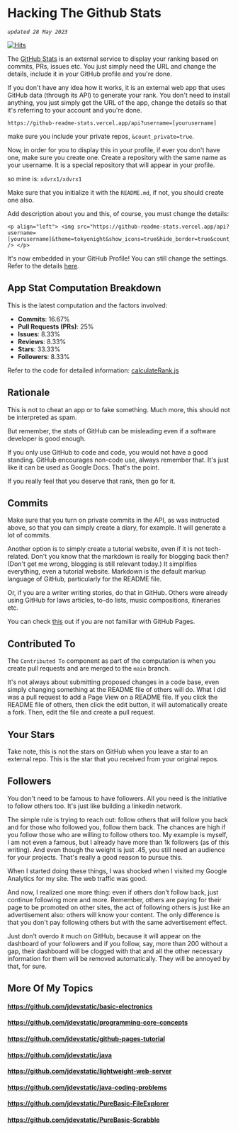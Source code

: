 # Hacking The Github Stats

*`updated 28 May 2023`*

[![Hits](https://hits.seeyoufarm.com/api/count/incr/badge.svg?url=https%3A%2F%2Fgithub.com%2Fxdvrx1%2Fhacking-the-github-stats&count_bg=%2379C83D&title_bg=%23555555&icon=&icon_color=%23E7E7E7&title=PAGE+VIEWS&edge_flat=false)](https://hits.seeyoufarm.com)

The [GitHub Stats](https://github.com/anuraghazra/github-readme-stats) 
is an external service to display your ranking based on commits, PRs,
issues etc. You just simply need the URL and change the details,
include it in your GitHub profile and you're done.

If you don't have any idea how it works, it is an external web app
that uses GitHub data (through its API) to generate your rank. 
You don't need to install anything, you just simply get the URL
of the app, change the details so that it's referring to your account
and you're done.

```
https://github-readme-stats.vercel.app/api?username=[yourusername]
```
make sure you include your private repos, `&count_private=true`.

Now, in order for you to display this in your profile,
if ever you don't have one, make sure you create one.
Create a repository with the same name as your username.
It is a special repository that will appear in your profile.

so mine is: `xdvrx1/xdvrx1`

Make sure that you initialize it with the `README.md`, if not,
you should create one also.

Add description about you and this, of course, you must change
the details:

```
<p align="left"> <img src="https://github-readme-stats.vercel.app/api?username=[yourusername]&theme=tokyonight&show_icons=true&hide_border=true&count_private=true&include_all_commits=true" /> </p>
```
It's now embedded in your GitHub Profile! You can still change 
the settings. Refer to the details [here](https://github.com/anuraghazra/github-readme-stats).

## App Stat Computation Breakdown
This is the latest computation and the factors involved:

- **Commits**: 16.67%
- **Pull Requests (PRs)**: 25%
- **Issues**: 8.33%
- **Reviews**: 8.33%
- **Stars**: 33.33%
- **Followers**: 8.33%

Refer to the code for detailed information: [calculateRank.js](https://github.com/anuraghazra/github-readme-stats/blob/master/src/calculateRank.js)

## Rationale
This is not to cheat an app or to fake something.
Much more, this should not be interpreted as spam.

But remember, the stats of GitHub can be misleading
even if a software developer is good enough.

If you only use GitHub to code and code, you
would not have a good standing. GitHub
encourages non-code use, always remember that.
It's just like it can be used as Google Docs.
That's the point.

If you really feel that you deserve that rank,
then go for it.

## Commits
Make sure that you turn on 
private commits in the API, as was
instructed above, so that you can simply
create a diary, for example. It will generate 
a lot of commits.

Another option is to simply create a tutorial website,
even if it is not tech-related. Don't you know
that the markdown is really for blogging back then?
(Don't get me wrong, blogging is still relevant today.)
It simplifies everything, even a tutorial website.
Markdown is the default markup language of GitHub,
particularly for the README file.

Or, if you are a writer writing stories, do that in
GitHub. Others were already using GitHub for
laws articles, to-do lists, music compositions,
itineraries etc.

You can check 
[this](https://github.com/xdvrx1/github-pages-tutorial)
out if you are not familiar
with GitHub Pages.

## Contributed To
The `Contributed To` component as part of the 
computation is when you create pull requests
and are merged to the `main` branch. 

It's not always about submitting
proposed changes in a code base,
even simply changing something at the 
README file of others will do. What I did was 
a pull request to add a Page View on a README file.
If you click the README file of others, then click
the edit button, it will automatically create a fork.
Then, edit the file and create a pull request.

## Your Stars 
Take note, this is not the stars on GitHub when you
leave a star to an external repo. This is the star
that you received from your original repos.

## Followers
You don't need to be famous to have followers.
All you need is the initiative to follow others too.
It's just like building a linkedin network. 

The simple rule is trying to reach out: follow others
that will follow you back and for those who followed
you, follow them back. The chances are high if
you follow those who are willing to follow others too.
My example is myself, I
am not even a famous, but I already have more 
than 1k followers (as of this writing).
And even though the weight is just .45, 
you still need an audience for your projects.
That's really a good reason to pursue this.

When I started doing these things, I was shocked
when I visited my Google Analytics for my site.
The web traffic was good.

And now, I realized one more thing: even if
others don't follow back, just continue following
more and more. Remember, others are paying
for their page to be promoted on other
sites, the act of following others is just
like an advertisement also: others will
know your content. The only difference
is that you don't pay following
others but with the same advertisement 
effect.

Just don't overdo it much on GitHub, because
it will appear on the dashboard of your
followers and if you follow, say, more
than 200 without a gap, their dashboard
will be clogged with that and all
the other necessary information for them
will be removed automatically. They will
be annoyed by that, for sure.

## More Of My Topics

#### <https://github.com/jdevstatic/basic-electronics>

#### <https://github.com/jdevstatic/programming-core-concepts>

#### <https://github.com/jdevstatic/github-pages-tutorial>

#### <https://github.com/jdevstatic/java>

#### <https://github.com/jdevstatic/lightweight-web-server>

#### <https://github.com/jdevstatic/java-coding-problems>

#### <https://github.com/jdevstatic/PureBasic-FileExplorer>

#### <https://github.com/jdevstatic/PureBasic-Scrabble>
